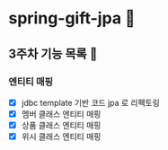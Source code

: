 # spring-gift-jpa 🎁

## 3주차 기능 목록 📄
### 엔티티 매핑
- [x] jdbc template 기반 코드 jpa 로 리펙토링
- [x] 멤버 클래스 엔티티 매핑
- [x] 상품 클래스 엔티티 매핑
- [x] 위시 클래스 엔티티 매핑